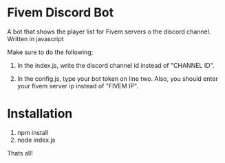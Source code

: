 # Fivem Discord Bot
 A bot that shows the player list for Fivem servers o the discord channel. Written in javascript
 
 Make sure to do the following;
 
 1. In the index.js, write the discord channel id instead of "CHANNEL ID".
 
 2. In the config.js, type your bot token on line two. Also, you should enter your fivem server ip instead of "FIVEM IP".
 
 
 <h1>Installation</h1>
 
1. npm install 
2. node index.js

Thats all!
